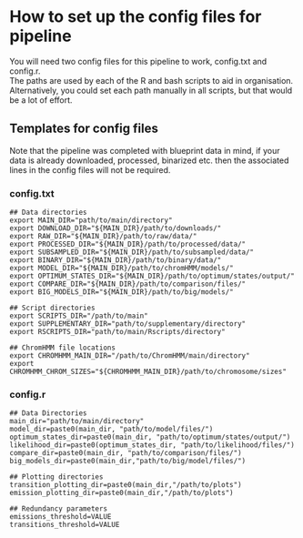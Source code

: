 # How to set up the config files for pipeline
You will need two config files for this pipeline to work, config.txt and config.r.
\
The paths are used by each of the R and bash scripts to aid in organisation.
\
Alternatively, you could set each path manually in all scripts, but that would be a lot of effort.
## Templates for config files
Note that the pipeline was completed with blueprint data in mind, if your data is already downloaded, processed, binarized etc. then the associated lines in the config files will not be required.
### config.txt
```
## Data directories
export MAIN_DIR="path/to/main/directory"
export DOWNLOAD_DIR="${MAIN_DIR}/path/to/downloads/"
export RAW_DIR="${MAIN_DIR}/path/to/raw/data/"
export PROCESSED_DIR="${MAIN_DIR}/path/to/processed/data/"
export SUBSAMPLED_DIR="${MAIN_DIR}/path/to/subsampled/data/"
export BINARY_DIR="${MAIN_DIR}/path/to/binary/data/"
export MODEL_DIR="${MAIN_DIR}/path/to/chromHMM/models/"
export OPTIMUM_STATES_DIR="${MAIN_DIR}/path/to/optimum/states/output/"
export COMPARE_DIR="${MAIN_DIR}/path/to/comparison/files/"
export BIG_MODELS_DIR="${MAIN_DIR}/path/to/big/models/"

## Script directories
export SCRIPTS_DIR="/path/to/main"
export SUPPLEMENTARY_DIR="path/to/supplementary/directory"
export RSCRIPTS_DIR="path/to/main/Rscripts/directory"

## ChromHMM file locations
export CHROMHMM_MAIN_DIR="/path/to/ChromHMM/main/directory"
export CHROMHMM_CHROM_SIZES="${CHROMHMM_MAIN_DIR}/path/to/chromosome/sizes"
```
### config.r
```
## Data Directories
main_dir="path/to/main/directory"
model_dir=paste0(main_dir, "path/to/model/files/")
optimum_states_dir=paste0(main_dir, "path/to/optimum/states/output/")
likelihood_dir=paste0(optimum_states_dir, "path/to/likelihood/files/")
compare_dir=paste0(main_dir, "path/to/comparison/files/")
big_models_dir=paste0(main_dir,"path/to/big/model/files/")

## Plotting directories
transition_plotting_dir=paste0(main_dir,"/path/to/plots")
emission_plotting_dir=paste0(main_dir,"/path/to/plots")

## Redundancy parameters
emissions_threshold=VALUE
transitions_threshold=VALUE
```
